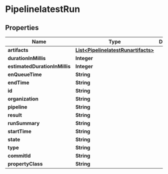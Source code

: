 

# PipelinelatestRun


## Properties

| Name | Type | Description | Notes |
|------------ | ------------- | ------------- | -------------|
|**artifacts** | [**List&lt;PipelinelatestRunartifacts&gt;**](PipelinelatestRunartifacts.md) |  |  [optional] |
|**durationInMillis** | **Integer** |  |  [optional] |
|**estimatedDurationInMillis** | **Integer** |  |  [optional] |
|**enQueueTime** | **String** |  |  [optional] |
|**endTime** | **String** |  |  [optional] |
|**id** | **String** |  |  [optional] |
|**organization** | **String** |  |  [optional] |
|**pipeline** | **String** |  |  [optional] |
|**result** | **String** |  |  [optional] |
|**runSummary** | **String** |  |  [optional] |
|**startTime** | **String** |  |  [optional] |
|**state** | **String** |  |  [optional] |
|**type** | **String** |  |  [optional] |
|**commitId** | **String** |  |  [optional] |
|**propertyClass** | **String** |  |  [optional] |



